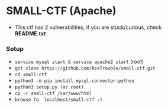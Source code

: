 # SMALL-CTF (Apache)

- This ctf has 2 vulnerabilities, if you are stuck/curious, check **README.txt**


### Setup
- `service mysql start & service apache2 start` (root)
- `git clone https://github.com/RceTrouble/small-ctf.git`
- `cd small-ctf`
- `python3 -m pip install mysql-connector-python `
- `python3 setup.py (as root)`
- `cp -r small-ctf /var/www/html`
- `browse to  localhost/small-ctf :)`
